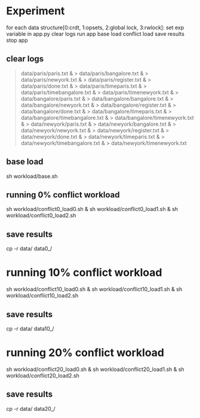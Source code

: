 # Experiment
for each data structure[0:crdt, 1:opsets, 2:global lock, 3:rwlock]:
  set exp variable in app.py
  clear logs
  run app
  base load
  conflict load
  save results
  stop app

## clear logs
> data/paris/paris.txt & > data/paris/bangalore.txt & > data/paris/newyork.txt & > data/paris/register.txt & > data/paris/done.txt & > data/paris/timeparis.txt & > data/paris/timebangalore.txt & > data/paris/timenewyork.txt & > data/bangalore/paris.txt & > data/bangalore/bangalore.txt & > data/bangalore/newyork.txt & > data/bangalore/register.txt & > data/bangalore/done.txt & > data/bangalore/timeparis.txt & > data/bangalore/timebangalore.txt & > data/bangalore/timenewyork.txt & > data/newyork/paris.txt & > data/newyork/bangalore.txt & > data/newyork/newyork.txt & > data/newyork/register.txt & > data/newyork/done.txt & > data/newyork/timeparis.txt & > data/newyork/timebangalore.txt & > data/newyork/timenewyork.txt

## base load
sh workload/base.sh

## running 0% conflict workload
sh workload/conflict0_load0.sh & sh workload/conflict0_load1.sh & sh workload/conflict0_load2.sh 
## save results
cp -r data/ data0_<api>/

# running 10% conflict workload
sh workload/conflict10_load0.sh & sh workload/conflict10_load1.sh & sh workload/conflict10_load2.sh 
## save results
cp -r data/ data10_<api>/

# running 20% conflict workload
sh workload/conflict20_load0.sh & sh workload/conflict20_load1.sh & sh workload/conflict20_load2.sh 
## save results
cp -r data/ data20_<api>/